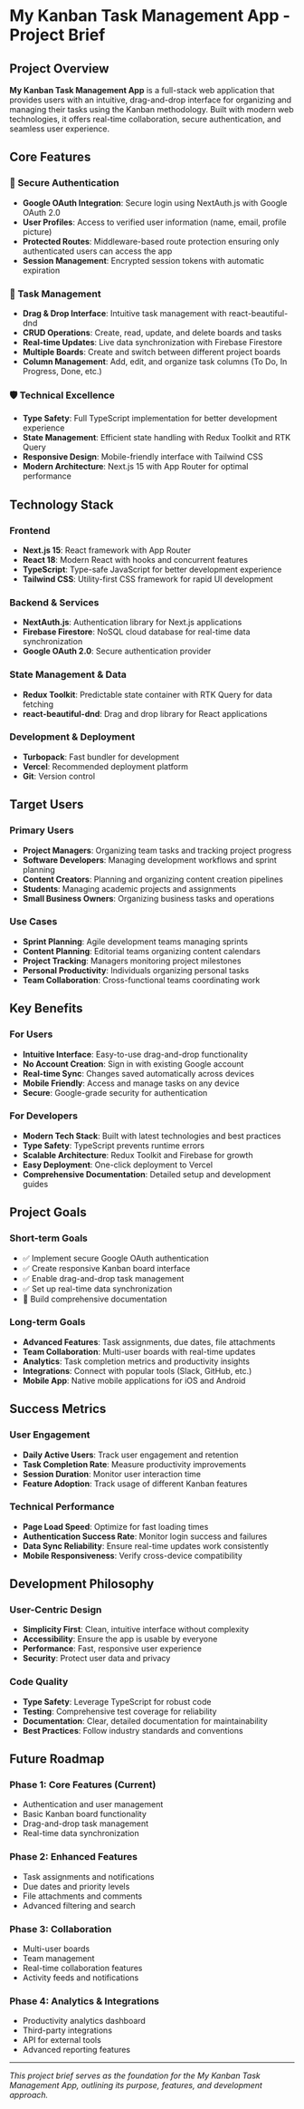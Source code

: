 # My Kanban Task Management App - Project Brief

## Project Overview

**My Kanban Task Management App** is a full-stack web application that provides users with an intuitive, drag-and-drop interface for organizing and managing their tasks using the Kanban methodology. Built with modern web technologies, it offers real-time collaboration, secure authentication, and seamless user experience.

## Core Features

### 🔐 Secure Authentication
- **Google OAuth Integration**: Secure login using NextAuth.js with Google OAuth 2.0
- **User Profiles**: Access to verified user information (name, email, profile picture)
- **Protected Routes**: Middleware-based route protection ensuring only authenticated users can access the app
- **Session Management**: Encrypted session tokens with automatic expiration

### 🎯 Task Management
- **Drag & Drop Interface**: Intuitive task management with react-beautiful-dnd
- **CRUD Operations**: Create, read, update, and delete boards and tasks
- **Real-time Updates**: Live data synchronization with Firebase Firestore
- **Multiple Boards**: Create and switch between different project boards
- **Column Management**: Add, edit, and organize task columns (To Do, In Progress, Done, etc.)

### 🛡️ Technical Excellence
- **Type Safety**: Full TypeScript implementation for better development experience
- **State Management**: Efficient state handling with Redux Toolkit and RTK Query
- **Responsive Design**: Mobile-friendly interface with Tailwind CSS
- **Modern Architecture**: Next.js 15 with App Router for optimal performance

## Technology Stack

### Frontend
- **Next.js 15**: React framework with App Router
- **React 18**: Modern React with hooks and concurrent features
- **TypeScript**: Type-safe JavaScript for better development experience
- **Tailwind CSS**: Utility-first CSS framework for rapid UI development

### Backend & Services
- **NextAuth.js**: Authentication library for Next.js applications
- **Firebase Firestore**: NoSQL cloud database for real-time data synchronization
- **Google OAuth 2.0**: Secure authentication provider

### State Management & Data
- **Redux Toolkit**: Predictable state container with RTK Query for data fetching
- **react-beautiful-dnd**: Drag and drop library for React applications

### Development & Deployment
- **Turbopack**: Fast bundler for development
- **Vercel**: Recommended deployment platform
- **Git**: Version control

## Target Users

### Primary Users
- **Project Managers**: Organizing team tasks and tracking project progress
- **Software Developers**: Managing development workflows and sprint planning
- **Content Creators**: Planning and organizing content creation pipelines
- **Students**: Managing academic projects and assignments
- **Small Business Owners**: Organizing business tasks and operations

### Use Cases
- **Sprint Planning**: Agile development teams managing sprints
- **Content Planning**: Editorial teams organizing content calendars
- **Project Tracking**: Managers monitoring project milestones
- **Personal Productivity**: Individuals organizing personal tasks
- **Team Collaboration**: Cross-functional teams coordinating work

## Key Benefits

### For Users
- **Intuitive Interface**: Easy-to-use drag-and-drop functionality
- **No Account Creation**: Sign in with existing Google account
- **Real-time Sync**: Changes saved automatically across devices
- **Mobile Friendly**: Access and manage tasks on any device
- **Secure**: Google-grade security for authentication

### For Developers
- **Modern Tech Stack**: Built with latest technologies and best practices
- **Type Safety**: TypeScript prevents runtime errors
- **Scalable Architecture**: Redux Toolkit and Firebase for growth
- **Easy Deployment**: One-click deployment to Vercel
- **Comprehensive Documentation**: Detailed setup and development guides

## Project Goals

### Short-term Goals
- ✅ Implement secure Google OAuth authentication
- ✅ Create responsive Kanban board interface
- ✅ Enable drag-and-drop task management
- ✅ Set up real-time data synchronization
- 🔄 Build comprehensive documentation

### Long-term Goals
- **Advanced Features**: Task assignments, due dates, file attachments
- **Team Collaboration**: Multi-user boards with real-time updates
- **Analytics**: Task completion metrics and productivity insights
- **Integrations**: Connect with popular tools (Slack, GitHub, etc.)
- **Mobile App**: Native mobile applications for iOS and Android

## Success Metrics

### User Engagement
- **Daily Active Users**: Track user engagement and retention
- **Task Completion Rate**: Measure productivity improvements
- **Session Duration**: Monitor user interaction time
- **Feature Adoption**: Track usage of different Kanban features

### Technical Performance
- **Page Load Speed**: Optimize for fast loading times
- **Authentication Success Rate**: Monitor login success and failures
- **Data Sync Reliability**: Ensure real-time updates work consistently
- **Mobile Responsiveness**: Verify cross-device compatibility

## Development Philosophy

### User-Centric Design
- **Simplicity First**: Clean, intuitive interface without complexity
- **Accessibility**: Ensure the app is usable by everyone
- **Performance**: Fast, responsive user experience
- **Security**: Protect user data and privacy

### Code Quality
- **Type Safety**: Leverage TypeScript for robust code
- **Testing**: Comprehensive test coverage for reliability
- **Documentation**: Clear, detailed documentation for maintainability
- **Best Practices**: Follow industry standards and conventions

## Future Roadmap

### Phase 1: Core Features (Current)
- Authentication and user management
- Basic Kanban board functionality
- Drag-and-drop task management
- Real-time data synchronization

### Phase 2: Enhanced Features
- Task assignments and notifications
- Due dates and priority levels
- File attachments and comments
- Advanced filtering and search

### Phase 3: Collaboration
- Multi-user boards
- Team management
- Real-time collaboration features
- Activity feeds and notifications

### Phase 4: Analytics & Integrations
- Productivity analytics dashboard
- Third-party integrations
- API for external tools
- Advanced reporting features

---

*This project brief serves as the foundation for the My Kanban Task Management App, outlining its purpose, features, and development approach.*
